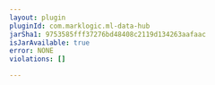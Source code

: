 ```yaml
---
layout: plugin
pluginId: com.marklogic.ml-data-hub
jarSha1: 9753585fff37276bd48408c2119d134263aafaac
isJarAvailable: true
error: NONE
violations: []

---
```

